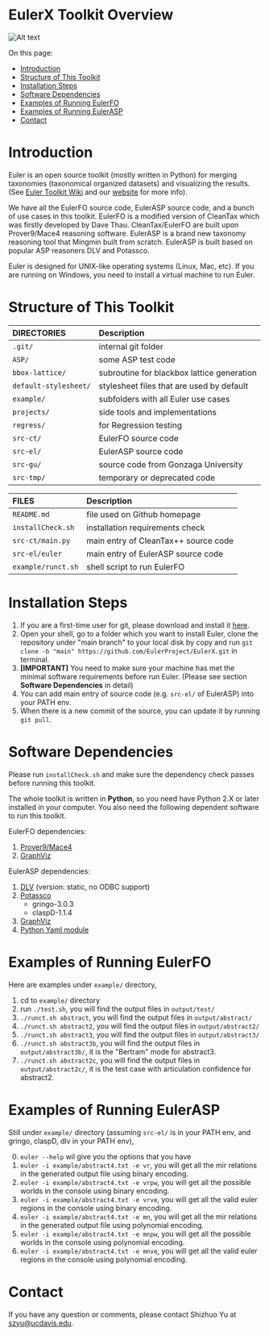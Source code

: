 EulerX Toolkit Overview
=======================

![Alt text](http://euler.cs.ucdavis.edu/_/rsrc/1366832610901/home/logo_small.png)

On this page:

* [Introduction](https://github.com/EulerProject/EulerX#introduction)
* [Structure of This Toolkit](https://github.com/EulerProject/EulerX#structure-of-this-toolkit)
* [Installation Steps](https://github.com/EulerProject/EulerX#installation-steps)
* [Software Dependencies](https://github.com/EulerProject/EulerX#software-dependencies)
* [Examples of Running EulerFO](https://github.com/EulerProject/EulerX#examples-of-running-eulerfo)
* [Examples of Running EulerASP](https://github.com/EulerProject/EulerX#examples-of-running-eulerasp)
* [Contact](https://github.com/EulerProject/EulerX#Contact)

# Introduction

Euler is an open source toolkit (mostly written in Python) for merging taxonomies (taxonomical organized datasets) and visualizing the results. (See [Euler Toolkit Wiki][wiki] and our [website][euler] for more info).

We have all the EulerFO source code, EulerASP source code, and a bunch of use cases in this toolkit. EulerFO is a modified version of CleanTax which was firstly developed by Dave Thau. CleanTax/EulerFO are built upon Prover9/Mace4 reasoning software. EulerASP is a brand new taxonomy reasoning tool that Mingmin built from scratch. EulerASP is built based on popular ASP reasoners DLV and Potassco.

Euler is designed for UNIX-like operating systems (Linux, Mac, etc). If you are running on Windows, you need to install a virtual machine to run Euler.

# Structure of This Toolkit

  DIRECTORIES           |  Description                                                          
 :--------------------- | :---------------------------------------------------------------------
 `.git/`                |  internal git folder 
 `ASP/`                 |  some ASP test code
 `bbox-lattice/`        |  subroutine for blackbox lattice generation
 `default-stylesheet/`  |  stylesheet files that are used by default
 `example/`             |  subfolders with all Euler use cases
 `projects/`            |  side tools and implementations
 `regress/`             |  for Regression testing
 `src-ct/ `             |  EulerFO source code
 `src-el/`              |  EulerASP source code
 `src-gu/`              |  source code from Gonzaga University
 `src-tmp/`             |  temporary or deprecated code

  FILES             |  Description                                    
 :----------------- | :---------------------------------------------------------------------
 `README.md`        |  file used on Github homepage
 `installCheck.sh`  |  installation requirements check
 `src-ct/main.py`   |  main entry of CleanTax++ source code
 `src-el/euler`     |  main entry of EulerASP source code
 `example/runct.sh` |  shell script to run EulerFO

# Installation Steps

1. If you are a first-time user for git, please download and install it [here][gitdownloads].
2. Open your shell, go to a folder which you want to install Euler, clone the repository under "main branch" to your local disk by copy and run `git clone -b "main" https://github.com/EulerProject/EulerX.git` in terminal.
3. **[IMPORTANT]** You need to make sure your machine has met the minimal software requirements before run Euler. (Please see section **Software Dependencies** in detail)
4. You can add main entry of source code (e.g. `src-el/` of EulerASP) into your PATH env. 
5. When there is a new commit of the source, you can update it by running `git pull`.

# Software Dependencies

Please run `installCheck.sh` and make sure the dependency check passes before running this toolkit.

The whole toolkit is written in **Python**, so you need have Python 2.X or later installed in your computer. You also need the following dependent software to run this toolkit.

EulerFO dependencies:

1. [Prover9/Mace4][p9m4]
2. [GraphViz][graphviz]

EulerASP dependencies:

1. [DLV][dlv] (version: static, no ODBC support)
2. [Potassco][potassco]
	- gringo-3.0.3
	- claspD-1.1.4
3. [GraphViz][graphviz]
4. [Python Yaml module][pyyaml]

# Examples of Running EulerFO

Here are examples under `example/` directory,

1. cd to `example/` directory
2. run `./test.sh`, you will find the output files in `output/test/`
3. `./runct.sh abstract`, you will find the output files in `output/abstract/`
4. `./runct.sh abstract2`, you will find the output files in `output/abstract2/`
5. `./runct.sh abstract3`, you will find the output files in `output/abstract3/`
6. `./runct.sh abstract3b`, you will find the output files in `output/abstract3b/`, it is the "Bertram" mode for abstract3.
7. `./runct.sh abstract2c`, you will find the output files in `output/abstract2c/`, it is the test case with articulation confidence for abstract2.

# Examples of Running EulerASP

Still under `example/` directory (assuming `src-el/` is in your PATH env, and gringo, claspD, dlv in your PATH env),

0. `euler --help` wil give you the options that you have
1. `euler -i example/abstract4.txt -e vr`, you will get all the mir relations in the generated output file using binary encoding.
2. `euler -i example/abstract4.txt -e vrpw`, you will get all the possible worlds in the console using binary encoding.
3. `euler -i example/abstract4.txt -e vrve`, you will get all the valid euler regions in the console using binary encoding.
4. `euler -i example/abstract4.txt -e mn`, you will get all the mir relations in the generated output file using polynomial encoding.
5. `euler -i example/abstract4.txt -e mnpw`, you will get all the possible worlds in the console using polynomial encoding.
6. `euler -i example/abstract4.txt -e mnve`, you will get all the valid euler regions in the console using polynomial encoding.

# Contact

If you have any question or comments, please contact Shizhuo Yu at szyu@ucdavis.edu.

[euler]: http://euler.cs.ucdavis.edu/
[wiki]: https://github.com/EulerProject/EulerX/wiki
[gitdownloads]:http://git-scm.com/downloads/ 
[p9m4]: http://www.cs.unm.edu/~mccune/mace4/
[graphviz]: http://www.graphviz.org/
[dlv]: http://www.dlvsystem.com/
[potassco]: http://potassco.sourceforge.net/
[pyyaml]: http://pyyaml.org/
